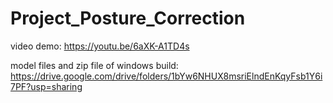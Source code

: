 # Project_Posture_Correction


video demo: https://youtu.be/6aXK-A1TD4s

model files and zip file of windows build: https://drive.google.com/drive/folders/1bYw6NHUX8msriElndEnKqyFsb1Y6i7PF?usp=sharing
